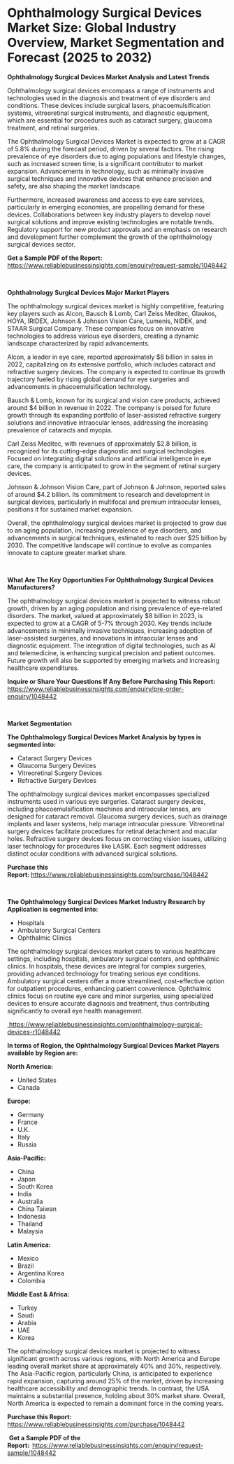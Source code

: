 <p><h1>Ophthalmology Surgical Devices Market Size: Global Industry Overview, Market Segmentation and Forecast (2025 to 2032)</h1></p><p><strong>Ophthalmology Surgical Devices Market Analysis and Latest Trends</strong></p>
<p><p>Ophthalmology surgical devices encompass a range of instruments and technologies used in the diagnosis and treatment of eye disorders and conditions. These devices include surgical lasers, phacoemulsification systems, vitreoretinal surgical instruments, and diagnostic equipment, which are essential for procedures such as cataract surgery, glaucoma treatment, and retinal surgeries.</p><p>The Ophthalmology Surgical Devices Market is expected to grow at a CAGR of 5.8% during the forecast period, driven by several factors. The rising prevalence of eye disorders due to aging populations and lifestyle changes, such as increased screen time, is a significant contributor to market expansion. Advancements in technology, such as minimally invasive surgical techniques and innovative devices that enhance precision and safety, are also shaping the market landscape.</p><p>Furthermore, increased awareness and access to eye care services, particularly in emerging economies, are propelling demand for these devices. Collaborations between key industry players to develop novel surgical solutions and improve existing technologies are notable trends. Regulatory support for new product approvals and an emphasis on research and development further complement the growth of the ophthalmology surgical devices sector.</p></p>
<p><strong>Get a Sample PDF of the Report:&nbsp;</strong> <a href="https://www.reliablebusinessinsights.com/enquiry/request-sample/1048442?utm_campaign=3352&utm_medium=2&utm_source=Github&utm_content=ia&utm_term=13042025&utm_id=ophthalmology-surgical-devices">https://www.reliablebusinessinsights.com/enquiry/request-sample/1048442</a></p>
<p>&nbsp;</p>
<p><strong>Ophthalmology Surgical Devices Major Market Players</strong></p>
<p><p>The ophthalmology surgical devices market is highly competitive, featuring key players such as Alcon, Bausch & Lomb, Carl Zeiss Meditec, Glaukos, HOYA, IRIDEX, Johnson & Johnson Vision Care, Lumenis, NIDEK, and STAAR Surgical Company. These companies focus on innovative technologies to address various eye disorders, creating a dynamic landscape characterized by rapid advancements.</p><p>Alcon, a leader in eye care, reported approximately $8 billion in sales in 2022, capitalizing on its extensive portfolio, which includes cataract and refractive surgery devices. The company is expected to continue its growth trajectory fueled by rising global demand for eye surgeries and advancements in phacoemulsification technology.</p><p>Bausch & Lomb, known for its surgical and vision care products, achieved around $4 billion in revenue in 2022. The company is poised for future growth through its expanding portfolio of laser-assisted refractive surgery solutions and innovative intraocular lenses, addressing the increasing prevalence of cataracts and myopia.</p><p>Carl Zeiss Meditec, with revenues of approximately $2.8 billion, is recognized for its cutting-edge diagnostic and surgical technologies. Focused on integrating digital solutions and artificial intelligence in eye care, the company is anticipated to grow in the segment of retinal surgery devices.</p><p>Johnson & Johnson Vision Care, part of Johnson & Johnson, reported sales of around $4.2 billion. Its commitment to research and development in surgical devices, particularly in multifocal and premium intraocular lenses, positions it for sustained market expansion.</p><p>Overall, the ophthalmology surgical devices market is projected to grow due to an aging population, increasing prevalence of eye disorders, and advancements in surgical techniques, estimated to reach over $25 billion by 2030. The competitive landscape will continue to evolve as companies innovate to capture greater market share.</p></p>
<p>&nbsp;</p>
<p><strong>What Are The Key Opportunities For Ophthalmology Surgical Devices Manufacturers?</strong></p>
<p><p>The ophthalmology surgical devices market is projected to witness robust growth, driven by an aging population and rising prevalence of eye-related disorders. The market, valued at approximately $8 billion in 2023, is expected to grow at a CAGR of 5-7% through 2030. Key trends include advancements in minimally invasive techniques, increasing adoption of laser-assisted surgeries, and innovations in intraocular lenses and diagnostic equipment. The integration of digital technologies, such as AI and telemedicine, is enhancing surgical precision and patient outcomes. Future growth will also be supported by emerging markets and increasing healthcare expenditures.</p></p>
<p><strong>Inquire or Share Your Questions If Any Before Purchasing This Report:</strong> <a href="https://www.reliablebusinessinsights.com/enquiry/pre-order-enquiry/1048442?utm_campaign=3352&utm_medium=2&utm_source=Github&utm_content=ia&utm_term=13042025&utm_id=ophthalmology-surgical-devices">https://www.reliablebusinessinsights.com/enquiry/pre-order-enquiry/1048442</a></p>
<p>&nbsp;</p>
<p><strong>Market Segmentation</strong></p>
<p><strong>The Ophthalmology Surgical Devices Market Analysis by types is segmented into:</strong></p>
<p><ul><li>Cataract Surgery Devices</li><li>Glaucoma Surgery Devices</li><li>Vitreoretinal Surgery Devices</li><li>Refractive Surgery Devices</li></ul></p>
<p><p>The ophthalmology surgical devices market encompasses specialized instruments used in various eye surgeries. Cataract surgery devices, including phacoemulsification machines and intraocular lenses, are designed for cataract removal. Glaucoma surgery devices, such as drainage implants and laser systems, help manage intraocular pressure. Vitreoretinal surgery devices facilitate procedures for retinal detachment and macular holes. Refractive surgery devices focus on correcting vision issues, utilizing laser technology for procedures like LASIK. Each segment addresses distinct ocular conditions with advanced surgical solutions.</p></p>
<p><strong>Purchase this Report:&nbsp;</strong><a href="https://www.reliablebusinessinsights.com/purchase/1048442?utm_campaign=3352&utm_medium=2&utm_source=Github&utm_content=ia&utm_term=13042025&utm_id=ophthalmology-surgical-devices">https://www.reliablebusinessinsights.com/purchase/1048442</a></p>
<p>&nbsp;</p>
<p><strong>The Ophthalmology Surgical Devices Market Industry Research by Application is segmented into:</strong></p>
<p><ul><li>Hospitals</li><li>Ambulatory Surgical Centers</li><li>Ophthalmic Clinics</li></ul></p>
<p><p>The ophthalmology surgical devices market caters to various healthcare settings, including hospitals, ambulatory surgical centers, and ophthalmic clinics. In hospitals, these devices are integral for complex surgeries, providing advanced technology for treating serious eye conditions. Ambulatory surgical centers offer a more streamlined, cost-effective option for outpatient procedures, enhancing patient convenience. Ophthalmic clinics focus on routine eye care and minor surgeries, using specialized devices to ensure accurate diagnosis and treatment, thus contributing significantly to overall eye health management.</p></p>
<p><a href="https://www.reliablebusinessinsights.com/ophthalmology-surgical-devices-r1048442?utm_campaign=3352&utm_medium=2&utm_source=Github&utm_content=ia&utm_term=13042025&utm_id=ophthalmology-surgical-devices">&nbsp;https://www.reliablebusinessinsights.com/ophthalmology-surgical-devices-r1048442</a></p>
<p><strong>In terms of Region, the Ophthalmology Surgical Devices Market Players available by Region are:</strong></p>
<p>
    <p> <strong> North America: </strong>
        <ul>
            <li>United States</li>
            <li>Canada</li>
        </ul>
        </p> 
    <p> <strong> Europe: </strong>
        <ul>
            <li>Germany</li>
            <li>France</li>
            <li>U.K.</li>
            <li>Italy</li>
            <li>Russia</li>
        </ul>
        </p> 
    <p> <strong> Asia-Pacific: </strong>
        <ul>
            <li>China</li>
            <li>Japan</li>
            <li>South Korea</li>
            <li>India</li>
            <li>Australia</li>
            <li>China Taiwan</li>
            <li>Indonesia</li>
            <li>Thailand</li>
            <li>Malaysia</li>
        </ul>
        </p> 
    <p> <strong> Latin America: </strong>
        <ul>
            <li>Mexico</li>
            <li>Brazil</li>
            <li>Argentina Korea</li>
            <li>Colombia</li>
        </ul>
        </p> 
    <p> <strong> Middle East & Africa: </strong>
        <ul>
            <li>Turkey</li>
            <li>Saudi</li>
            <li>Arabia</li>
            <li>UAE</li>
            <li>Korea</li>
        </ul>
    </p>
    </p>
<p><p>The ophthalmology surgical devices market is projected to witness significant growth across various regions, with North America and Europe leading overall market share at approximately 40% and 30%, respectively. The Asia-Pacific region, particularly China, is anticipated to experience rapid expansion, capturing around 25% of the market, driven by increasing healthcare accessibility and demographic trends. In contrast, the USA maintains a substantial presence, holding about 30% market share. Overall, North America is expected to remain a dominant force in the coming years.</p></p>
<p><strong>Purchase this Report: </strong><a href="https://www.reliablebusinessinsights.com/purchase/1048442?utm_campaign=3352&utm_medium=2&utm_source=Github&utm_content=ia&utm_term=13042025&utm_id=ophthalmology-surgical-devices">https://www.reliablebusinessinsights.com/purchase/1048442</a></p>
<p>&nbsp;<strong>Get a Sample PDF of the Report:&nbsp;&nbsp;</strong><a href="https://www.reliablebusinessinsights.com/enquiry/request-sample/1048442?utm_campaign=3352&utm_medium=2&utm_source=Github&utm_content=ia&utm_term=13042025&utm_id=ophthalmology-surgical-devices">https://www.reliablebusinessinsights.com/enquiry/request-sample/1048442</a></p>
<p><strong></strong></p>
<p><p></p><p></p><p></p></p>
